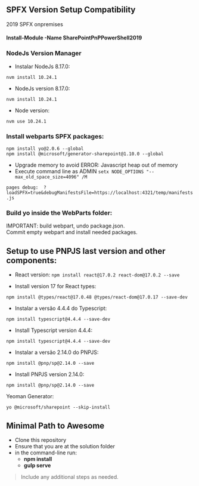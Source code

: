 ## SPFX Version Setup Compatibility
2019 SPFX onpremises  

#### Install-Module -Name SharePointPnPPowerShell2019 
 
### NodeJs Version Manager 

* Instalar NodeJs 8.17.0: 
```nvm install 8.17.0 
nvm install 10.24.1 
```
* NodeJs version 8.17.0: 
```nvm install 8.17.0 
nvm install 10.24.1 
```

* Node version: 
```nvm use 8.17.0 
nvm use 10.24.1 
```


### Install webparts SPFX packages: 
```npm install gulp-cli@2.3.0 --global 
npm install yo@2.0.6 --global 
npm install @microsoft/generator-sharepoint@1.10.0 --global 
```

* Upgrade memory to avoid ERROR: Javascript heap out of memory 
* Execute command line as ADMIN 
```setx NODE_OPTIONS "--max_old_space_size=4096" /M```


```pages debug:  ?loadSPFX=true&debugManifestsFile=https://localhost:4321/temp/manifests.js```


### Build yo inside the WebParts folder: 

IMPORTANT: build webpart, undo package.json.  
Commit empty webpart and install needed packages. 


## Setup to use PNPJS last version and other components: 


* React version: 
```npm install react@17.0.2 react-dom@17.0.2 --save```  

* Install version 17 for React types:  
```
npm install @types/react@17.0.48 @types/react-dom@17.0.17 --save-dev 
``` 

* Instalar a versão 4.4.4 do Typescript:
```
npm install typescript@4.4.4 --save-dev 
```
* Install Typescript version 4.4.4:
```  
npm install typescript@4.4.4 --save-dev 
``` 
* Instalar a versão 2.14.0 do PNPJS:
```
npm install @pnp/sp@2.14.0 --save
```
* Install PNPJS version 2.14.0:
```  
npm install @pnp/sp@2.14.0 --save
```

Yeoman Generator: 

```yo @microsoft/sharepoint --skip-install ```

## Minimal Path to Awesome

- Clone this repository
- Ensure that you are at the solution folder
- in the command-line run:
  - **npm install**
  - **gulp serve**

> Include any additional steps as needed.